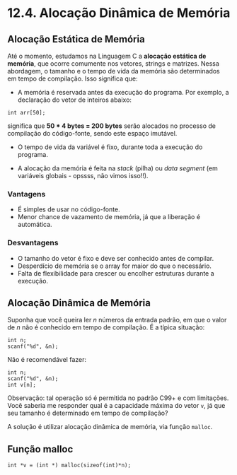 # 12.4. Alocação Dinâmica de Memória

## Alocação Estática de Memória

Até o momento, estudamos na Linguagem C a **alocação estática de memória**, que ocorre comumente nos vetores, strings e matrizes. Nessa abordagem, o tamanho e o tempo de vida da memória são determinados em tempo de compilação. Isso significa que:

- A memória é reservada antes da execução do programa. Por exemplo, a declaração do vetor de inteiros abaixo:

```
int arr[50];
```

significa que **50 * 4 bytes = 200 bytes** serão alocados no processo de compilação do código-fonte, sendo este espaço imutável.

- O tempo de vida da variável é fixo, durante toda a execução do programa.
  
- A alocação da memória é feita na *stack* (pilha) ou *data segment* (em variáveis globais - opssss, não vimos isso!!).

### Vantagens

- É simples de usar no código-fonte.
- Menor chance de vazamento de memória, já que a liberação é automática.

### Desvantagens

- O tamanho do vetor é fixo e deve ser conhecido antes de compilar.
- Desperdício de memória se o array for maior do que o necessário.
- Falta de flexibilidade para crescer ou encolher estruturas durante a execução.

## Alocação Dinâmica de Memória

Suponha que você queira ler *n* números da entrada padrão, em que o valor de *n* não é conhecido em tempo de compilação. É a típica situação:

```
int n;
scanf("%d", &n);
```

Não é recomendável fazer:

```
int n;
scanf("%d", &n);
int v[n];
```

Observação: tal operação só é permitida no padrão C99+ e com limitações. Você saberia me responder qual é a capacidade máxima do vetor ```v```, já que seu tamanho é determinado em tempo de compilação?

A solução é utilizar alocação dinâmica de memória, via função ```malloc```.

## Função malloc

```
int *v = (int *) malloc(sizeof(int)*n);
```
